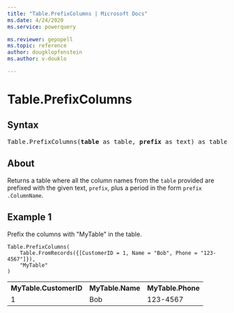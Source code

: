 ```yaml
---
title: "Table.PrefixColumns | Microsoft Docs"
ms.date: 4/24/2020
ms.service: powerquery

ms.reviewer: gepopell
ms.topic: reference
author: dougklopfenstein
ms.author: v-douklo

---
```

# Table.PrefixColumns

## Syntax

<pre>
Table.PrefixColumns(<b>table</b> as table, <b>prefix</b> as text) as table 
</pre>
  
## About  
Returns a table where all the column names from the `table` provided are prefixed with the given text, `prefix`, plus a period in the form `prefix` `.ColumnName`.

## Example 1
Prefix the columns with "MyTable" in the table.

```powerquery-m
Table.PrefixColumns(
    Table.FromRecords({[CustomerID = 1, Name = "Bob", Phone = "123-4567"]}),
    "MyTable"
)
```

<table> <tr> <th>MyTable.CustomerID</th> <th>MyTable.Name</th> <th>MyTable.Phone</th> </tr> <tr> <td>1</td> <td>Bob</td> <td>123-4567</td> </tr> </table>
